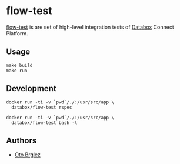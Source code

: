 # flow-test

[flow-test](https://github.com/databox/flow-test) is are set of high-level integration tests of [Databox](http://databox.com) Connect Platform.

## Usage

    make build
    make run

## Development

    docker run -ti -v `pwd`/./:/usr/src/app \
      databox/flow-test rspec

    docker run -ti -v `pwd`/./:/usr/src/app \
      databox/flow-test bash -l

## Authors

- [Oto Brglez](https://github.com)
